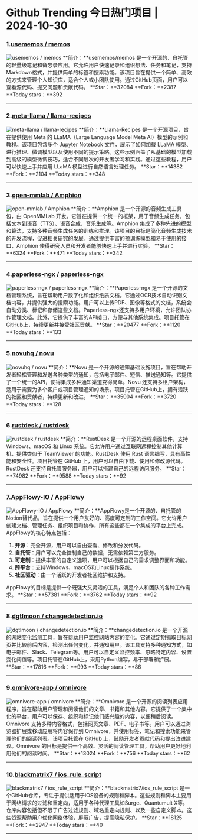 # Github Trending 今日热门项目 | 2024-10-30
### 1.[usememos / memos](https://github.com/usememos/memos)

![usememos / memos](https://repository-images.githubusercontent.com/436297812/02a4fe19-4a8b-4d8b-bd1f-be120b90737a)
**简介：**usememos/memos 是一个开源的、自托管的轻量级笔记和备忘录应用。它允许用户快速记录和组织想法、任务和笔记，支持Markdown格式，并提供简单的标签和搜索功能。该项目旨在提供一个简单、高效的方式来管理个人知识库，适合个人或小团队使用。通过GitHub页面，用户可以查看源代码、提交问题和贡献代码。
**Star：**32084
**Fork：**2387
**Today stars：**392

---

### 2.[meta-llama / llama-recipes](https://github.com/meta-llama/llama-recipes)

![meta-llama / llama-recipes](https://opengraph.githubassets.com/589bfea4a0be8a9ddb37b493ac8c924091869674cff88205020bbaff767da32a/meta-llama/llama-recipes)
**简介：**Llama-Recipes 是一个开源项目，旨在提供使用 Meta 的 LLaMA（Large Language Model Meta AI）模型的示例和教程。该项目包含多个 Jupyter Notebook 文件，展示了如何加载 LLaMA 模型、进行推理、微调模型以及使用不同的提示策略。这些示例涵盖了从基础的模型加载到高级的模型微调技巧，适合不同层次的开发者学习和实践。通过这些教程，用户可以快速上手并应用 LLaMA 模型进行自然语言处理任务。
**Star：**14382
**Fork：**2104
**Today stars：**348

---

### 3.[open-mmlab / Amphion](https://github.com/open-mmlab/Amphion)

![open-mmlab / Amphion](https://repository-images.githubusercontent.com/719017363/315b2892-cef2-4a08-b98e-28c817515373)
**简介：**Amphion 是一个开源的音频生成工具包，由 OpenMMLab 开发。它旨在提供一个统一的框架，用于音频生成任务，包括文本到语音（TTS）、语音合成、音乐生成等。Amphion 集成了多种先进的模型和算法，支持多种音频生成任务的训练和推理。该项目的目标是简化音频生成技术的开发流程，促进相关研究的发展。通过提供丰富的预训练模型和易于使用的接口，Amphion 使得研究人员和开发者能够快速上手并进行实验。
**Star：**6324
**Fork：**471
**Today stars：**342

---

### 4.[paperless-ngx / paperless-ngx](https://github.com/paperless-ngx/paperless-ngx)

![paperless-ngx / paperless-ngx](https://opengraph.githubassets.com/6e12b34bfd3860e7160d44babd413e42276501c5caf5e7bb36749978e8ce976a/paperless-ngx/paperless-ngx)
**简介：**Paperless-ngx 是一个开源的文档管理系统，旨在帮助用户数字化和组织纸质文档。它通过OCR技术自动识别文档内容，并提供强大的搜索功能。用户可以上传PDF、图像等格式的文档，系统会自动分类、标记和存储这些文档。Paperless-ngx还支持多用户环境，允许团队协作管理文档。此外，它提供了丰富的API接口，方便与其他系统集成。项目托管在GitHub上，持续更新并接受社区贡献。
**Star：**20477
**Fork：**1120
**Today stars：**133

---

### 5.[novuhq / novu](https://github.com/novuhq/novu)

![novuhq / novu](https://repository-images.githubusercontent.com/400215964/0e310fb1-f004-4ef2-b5d6-3ad43e968014)
**简介：**Novu 是一个开源的通知基础设施项目，旨在帮助开发者轻松管理和发送各种类型的通知，包括电子邮件、短信、推送通知等。它提供了一个统一的API，使得集成多种通知渠道变得简单。Novu 还支持多租户架构，适用于需要为多个客户或项目管理通知的场景。项目托管在GitHub上，拥有活跃的社区和贡献者，持续更新和改进。
**Star：**35004
**Fork：**3720
**Today stars：**128

---

### 6.[rustdesk / rustdesk](https://github.com/rustdesk/rustdesk)

![rustdesk / rustdesk](https://repository-images.githubusercontent.com/299354207/a577aeea-619e-4f64-8dec-19f2550e7500)
**简介：**RustDesk 是一个开源的远程桌面软件，支持 Windows、macOS 和 Linux 系统。它允许用户通过互联网远程控制其他计算机，提供类似于 TeamViewer 的功能。RustDesk 使用 Rust 语言编写，具有高性能和安全性。项目托管在 GitHub 上，用户可以自由下载、使用和修改源代码。RustDesk 还支持自托管服务器，用户可以搭建自己的远程访问服务。
**Star：**74982
**Fork：**9588
**Today stars：**92

---

### 7.[AppFlowy-IO / AppFlowy](https://github.com/AppFlowy-IO/AppFlowy)

![AppFlowy-IO / AppFlowy](https://repository-images.githubusercontent.com/377496562/64db13a4-eee1-47ee-94c9-bd6672cb478f)
**简介：**AppFlowy是一个开源的、自托管的Notion替代品，旨在提供一个用户友好的、高度可定制的工作空间。它允许用户创建文档、管理任务、组织项目和协作，所有这些都在一个集成的平台上完成。AppFlowy的核心特点包括：

1. **开源**：完全开源，用户可以自由查看、修改和分发代码。
2. **自托管**：用户可以完全控制自己的数据，无需依赖第三方服务。
3. **可定制**：提供丰富的自定义选项，用户可以根据自己的需求调整界面和功能。
4. **跨平台**：支持Windows、macOS和Linux操作系统。
5. **社区驱动**：由一个活跃的开发者社区维护和支持。

AppFlowy的目标是提供一个既强大又灵活的工具，满足个人和团队的各种工作需求。
**Star：**57381
**Fork：**3762
**Today stars：**92

---

### 8.[dgtlmoon / changedetection.io](https://github.com/dgtlmoon/changedetection.io)

![dgtlmoon / changedetection.io](https://repository-images.githubusercontent.com/333483116/22a10df4-4e6c-4efb-80a7-d0de58b30587)
**简介：**changedetection.io 是一个开源的网站变化监测工具，旨在帮助用户监控网站内容的变化。它通过定期抓取目标网页并比较前后内容，检测出任何变化，并通知用户。该工具支持多种通知方式，如电子邮件、Slack、Telegram等。用户可以自定义监控频率、忽略特定内容、设置变化阈值等。项目托管在GitHub上，采用Python编写，易于部署和扩展。
**Star：**17816
**Fork：**993
**Today stars：**86

---

### 9.[omnivore-app / omnivore](https://github.com/omnivore-app/omnivore)

![omnivore-app / omnivore](https://opengraph.githubassets.com/41c77db5048051be566c40b3190022b351c1af23bfb1050dddebc1c0135639c7/omnivore-app/omnivore)
**简介：**Omnivore 是一个开源的阅读列表应用程序，旨在帮助用户管理和阅读他们的文章、书籍和其他内容。它提供了一个集中化的平台，用户可以保存、组织和标记他们感兴趣的内容，以便稍后阅读。Omnivore 支持多种内容格式，包括网页文章、PDF、电子书等。用户可以通过浏览器扩展或移动应用将内容保存到 Omnivore，并使用标签、笔记和搜索功能来管理他们的阅读列表。该项目托管在 GitHub 上，鼓励开发者贡献代码和提出改进建议。Omnivore 的目标是提供一个高效、灵活的阅读管理工具，帮助用户更好地利用他们的阅读时间。
**Star：**13024
**Fork：**756
**Today stars：**62

---

### 10.[blackmatrix7 / ios_rule_script](https://github.com/blackmatrix7/ios_rule_script)

![blackmatrix7 / ios_rule_script](https://opengraph.githubassets.com/dc9c181e1ad657d8bcb6f5d670f7fd834d26852d3d93c35f0a13995824dc4aca/blackmatrix7/ios_rule_script)
**简介：**blackmatrix7/ios_rule_script 是一个GitHub仓库，专注于提供适用于iOS设备的规则和脚本。这些规则和脚本主要用于网络请求的过滤和重定向，适用于各种代理工具如Surge、Quantumult X等。仓库内容包括但不限于广告过滤规则、域名重定向规则、以及一些自定义脚本。这些资源帮助用户优化网络体验，屏蔽广告，提高隐私保护。
**Star：**18125
**Fork：**2947
**Today stars：**40

---

